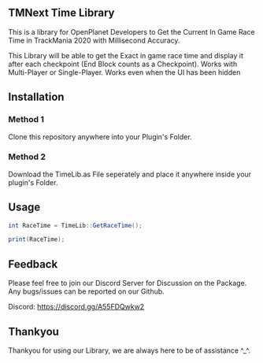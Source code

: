 ## TMNext Time Library
This is a library for OpenPlanet Developers to Get the Current In Game Race Time in TrackMania 2020 with Millisecond Accuracy. <br/>

This Library will be able to get the Exact in game race time and display it after each checkpoint (End Block counts as a Checkpoint).
Works with Multi-Player or Single-Player.
Works even when the UI has been hidden<br/>


## Installation
### Method 1
Clone this repository anywhere into your Plugin's Folder.<br/>

### Method 2
Download the TimeLib.as File seperately and place it anywhere inside your plugin's Folder. <br/>


## Usage
```as
int RaceTime = TimeLib::GetRaceTime();

print(RaceTime);
```


## Feedback
Please feel free to join our Discord Server for Discussion on the Package. <br/>
Any bugs/issues can be reported on our Github. <br/>

Discord: https://discord.gg/A55FDQwkw2 <br/>


## Thankyou
Thankyou for using our Library, we are always here to be of assistance ^_^. <br/>